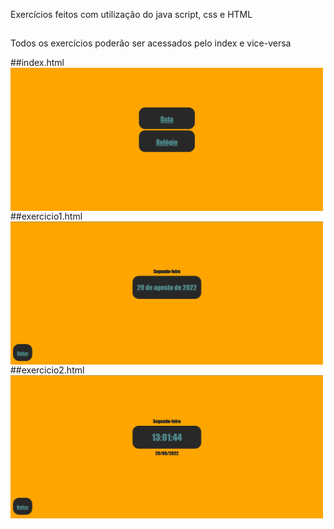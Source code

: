 Exercícios feitos com utilização do java script, css e HTML
##
Todos os exercícios poderão ser acessados pelo index e vice-versa

##index.html
<img src="zfotoindex.png" width='500' align='center'>
##exercicio1.html
<img src="zfotoex1.png" width='500' align='center'>
##exercicio2.html
<img src="zfotoex2.png" width='500' align='center'>